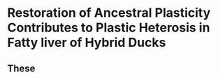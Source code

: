 # Restoration of Ancestral Plasticity Contributes to Plastic Heterosis in Fatty liver of Hybrid Ducks
## These
